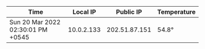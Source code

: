 | Time     | Local IP | Public IP | Temperature |
| ----------- | ----------- | ----------- | ----------- |
| Sun 20 Mar 2022 02:30:01 PM +0545      | 10.0.2.133     | 202.51.87.151  | 54.8° |
